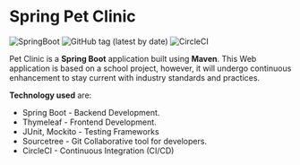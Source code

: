 # Spring Pet Clinic

<!-- badges -->
![SpringBoot](https://img.shields.io/static/v1?logo=Spring%20Boot&label=spring-boot&&message=2.6.3&color=yellow&style=plastic)
![GitHub tag (latest by date)](https://img.shields.io/github/v/tag/faizalabdrahman/spring-pet-clinic?style=plastic)
![CircleCI](https://img.shields.io/circleci/build/github/faizalabdrahman/spring-pet-clinic/main?logo=CircleCI&logoColor=%23ffffff&style=plastic&token=464c51c97869ebcb54eff9a050880e7bf3b3cdf8)

Pet Clinic is a **Spring Boot** application built using **Maven**. This Web application is based on a school project, however, it will undergo continuous enhancement to stay current with industry standards and practices.

**Technology used** are:

* Spring Boot - Backend Development.
* Thymeleaf - Frontend Development.
* JUnit, Mockito - Testing Frameworks
* Sourcetree - Git Collaborative tool for developers.
* CircleCI - Continuous Integration (CI/CD)

